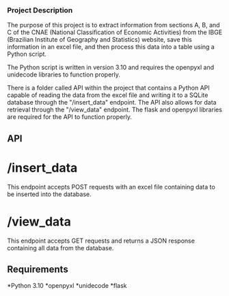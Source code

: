 ### Project Description ###

The purpose of this project is to extract information from sections A, B, and C of the CNAE (National Classification of Economic Activities) from the IBGE (Brazilian Institute of Geography and Statistics) website, save this information in an excel file, and then process this data into a table using a Python script.

The Python script is written in version 3.10 and requires the openpyxl and unidecode libraries to function properly.

There is a folder called API within the project that contains a Python API capable of reading the data from the excel file and writing it to a SQLite database through the "/insert_data" endpoint. The API also allows for data retrieval through the "/view_data" endpoint. The flask and openpyxl libraries are required for the API to function properly.

## API ##

# /insert_data #

This endpoint accepts POST requests with an excel file containing data to be inserted into the database. 

# /view_data #

This endpoint accepts GET requests and returns a JSON response containing all data from the database.

## Requirements ##

*Python 3.10
*openpyxl
*unidecode
*flask

